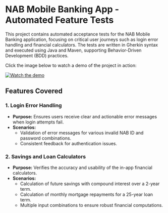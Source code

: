 # NAB Mobile Banking App - Automated Feature Tests

This project contains automated acceptance tests for the NAB Mobile Banking application, focusing on critical user journeys such as login error handling and financial calculators. The tests are written in Gherkin syntax and executed using Java and Maven, supporting Behavior-Driven Development (BDD) practices.

Click the image below to watch a demo of the project in action:

[![Watch the demo](assets/demo.gif)](https://www.youtube.com/watch?v=ebfpENqBTBc)

## Features Covered

### 1. Login Error Handling
- **Purpose:** Ensures users receive clear and actionable error messages when login attempts fail.
- **Scenarios:**
    - Validation of error messages for various invalid NAB ID and password combinations.
    - Consistent feedback for authentication issues.

### 2. Savings and Loan Calculators
- **Purpose:** Verifies the accuracy and usability of the in-app financial calculators.
- **Scenarios:**
    - Calculation of future savings with compound interest over a 2-year term.
    - Calculation of monthly mortgage repayments for a 25-year loan term.
    - Multiple input combinations to ensure robust financial computations.